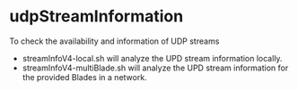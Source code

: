 # udpStreamInformation
To check the availability and information of UDP streams

- streamInfoV4-local.sh will analyze the UPD stream information locally.
- streamInfoV4-multiBlade.sh will analyze the UPD stream information for the provided Blades in a network.
